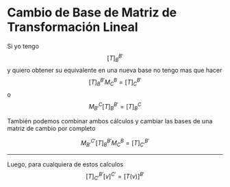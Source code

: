 # Cambio de Base de Matriz de Transformación Lineal

Si yo tengo 
$$[T]_B^{B'}$$ y quiero obtener su equivalente en una nueva base no tengo mas que hacer
$$[T]_B^{B'} M_C^B = [T]_C^{B'}$$
o
$$M_{B'}^C[T]_B^{B'}  = [T]_{B}^{C}$$

También podemos combinar ambos cálculos y cambiar las bases de una matriz de cambio por completo

$$M_{B'}^{C'}[T]_B^{B'} M_C^B = [T]_{C'}^{B'}$$


---

Luego, para cualquiera de estos calculos 
$$[T]_{C'}^{B'} [v]^{C'} = [T(v)]^{B'}$$